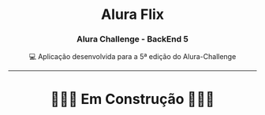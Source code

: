 <h1 align="center">Alura Flix</h1>
<h3 align="center">Alura Challenge - BackEnd 5</h3>

<p align="center">💻 Aplicação desenvolvida para a 5ª edição do Alura-Challenge</p>
<hr>

<h1 align="center"> 🚧🚧🚧 Em Construção 🚧🚧🚧</h1>
